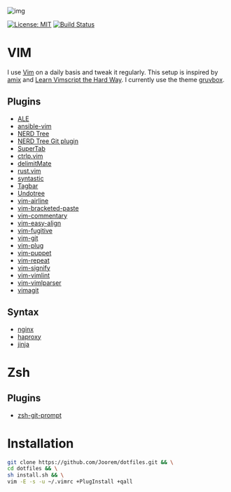 ![img](https://github.com/Joorem/dotfiles/wiki/img/iterm-vim-manpage-dig-color.png)

[![License: MIT](https://img.shields.io/badge/License-MIT-yellow.svg)](https://opensource.org/licenses/MIT)
[![Build Status](https://travis-ci.org/Joorem/dotfiles.svg?branch=master)](https://travis-ci.org/Joorem/dotfiles)

# VIM

I use [Vim][8] on a daily basis and tweak it regularly. This setup is inspired by [amix][5] and [Learn Vimscript the Hard Way][12]. I currently use the theme [gruvbox][4].

## Plugins

* [ALE][15]
* [ansible-vim][25]
* [NERD Tree][2]
* [NERD Tree Git plugin][20]
* [SuperTab][16]
* [ctrlp.vim][11]
* [delimitMate][19]
* [rust.vim][26]
* [syntastic][32]
* [Tagbar][22]
* [Undotree][24]
* [vim-airline][1]
* [vim-bracketed-paste][13]
* [vim-commentary][28]
* [vim-easy-align][3]
* [vim-fugitive][29]
* [vim-git][30]
* [vim-plug][6]
* [vim-puppet][14]
* [vim-repeat][30]
* [vim-signify][23]
* [vim-vimlint][27]
* [vim-vimlparser][31]
* [vimagit][21]

## Syntax

* [nginx][10]
* [haproxy][17]
* [jinja][18]

# Zsh

## Plugins

* [zsh-git-prompt][9]

# Installation

```sh
git clone https://github.com/Joorem/dotfiles.git && \
cd dotfiles && \
sh install.sh && \
vim -E -s -u ~/.vimrc +PlugInstall +qall
```

[1]:https://github.com/vim-airline/vim-airline
[2]:https://github.com/scrooloose/nerdtree
[3]:https://github.com/junegunn/vim-easy-align
[4]:https://github.com/morhetz/gruvbox
[5]:https://github.com/amix/vimrc
[6]:https://github.com/junegunn/vim-plug
[8]:https://vim.sourceforge.io
[9]:https://github.com/olivierverdier/zsh-git-prompt
[10]:http://hg.nginx.org/nginx/raw-file/tip/contrib/vim/syntax/nginx.vim
[11]:https://github.com/ctrlpvim/ctrlp.vim
[12]:http://learnvimscriptthehardway.stevelosh.com
[13]:https://github.com/ConradIrwin/vim-bracketed-paste
[14]:https://github.com/rodjek/vim-puppet
[15]:https://github.com/w0rp/ale
[16]:https://github.com/ervandew/supertab
[17]:https://github.com/haproxy/haproxy/blob/master/contrib/syntax-highlight/haproxy.vim
[18]:https://www.vim.org/scripts/script.php?script_id=1856
[19]:https://github.com/Raimondi/delimitMate
[20]:https://github.com/Xuyuanp/nerdtree-git-plugin
[21]:https://github.com/jreybert/vimagit
[22]:https://github.com/majutsushi/tagbar
[23]:https://github.com/junegunn/vim-easy-align
[24]:https://github.com/mbbill/undotree
[25]:https://github.com/pearofducks/ansible-vim
[26]:https://github.com/rust-lang/rust.vim
[27]:https://github.com/syngan/vim-vimlint
[28]:https://github.com/tpope/vim-commentary
[29]:https://github.com/tpope/vim-fugitive
[30]:https://github.com/tpope/vim-repeat
[31]:https://github.com/vim-jp/vim-vimlparser
[32]:https://github.com/vim-syntastic/syntastic
